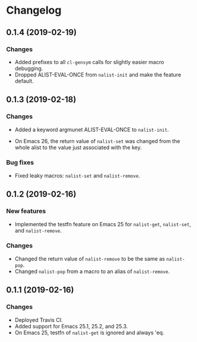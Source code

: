 # Changelog

## 0.1.4 (2019-02-19)

### Changes

* Added prefixes to all `cl-gensym` calls for slightly easier macro debugging.
* Dropped ALIST-EVAL-ONCE from `nalist-init` and make the feature default.


## 0.1.3 (2019-02-18)

### Changes

* Added a keyword argmunet ALIST-EVAL-ONCE to `nalist-init`.

* On Emacs 26, the return value of `nalist-set` was changed from the
  whole alist to the value just associated with the key.

### Bug fixes

* Fixed leaky macros: `nalist-set` and `nalist-remove`.


## 0.1.2 (2019-02-16)

### New features

* Implemented the testfn feature on Emacs 25 for `nalist-get`, `nalist-set`, and `nalist-remove`.

### Changes

* Changed the return value of `nalist-remove` to be the same as `nalist-pop`.
* Changed `nalist-pop` from a macro to an alias of `nalist-remove`.

## 0.1.1 (2019-02-16)

### Changes

* Deployed Travis CI.
* Added support for Emacs 25.1, 25.2, and 25.3.
* On Emacs 25, testfn of `nalist-get` is ignored and always 'eq.
